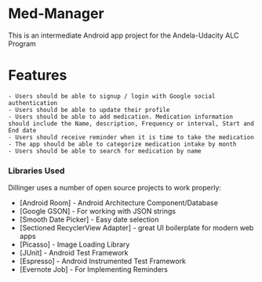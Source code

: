 # Med-Manager

This is an intermediate Android app project for the Andela-Udacity ALC Program
# Features

    - Users should be able to signup / login with Google social authentication
    - Users should be able to update their profile
    - Users should be able to add medication. Medication information should include the Name, description, Frequency or interval, Start and End date
    - Users should receive reminder when it is time to take the medication
    - The app should be able to categorize medication intake by month
    - Users should be able to search for medication by name

### Libraries Used

Dillinger uses a number of open source projects to work properly:

* [Android Room] - Android Architecture Component/Database
* [Google GSON] - For working with JSON strings
* [Smooth Date Picker] - Easy date selection
* [Sectioned RecyclerView Adapter] - great UI boilerplate for modern web apps
* [Picasso] - Image Loading Library
* [JUnit] - Android Test Framework
* [Espresso] - Android Instrumented Test Framework
* [Evernote Job] - For Implementing Reminders